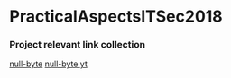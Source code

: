 # PracticalAspectsITSec2018
### Project relevant link collection
[null-byte](https://null-byte.wonderhowto.com/how-to/hacks-mr-robot-build-hacking-raspberry-pi-0163143/)
[null-byte yt](https://www.youtube.com/watch?v=5ExWmpFnAnE&t=856s)
